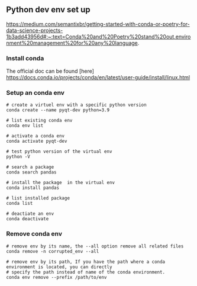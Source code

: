 ## Python dev env set up

https://medium.com/semantixbr/getting-started-with-conda-or-poetry-for-data-science-projects-1b3add43956d#:~:text=Conda%20and%20Poetry%20stand%20out,environment%20management%20for%20any%20language.

### Install conda

The official doc can be found [here]
https://docs.conda.io/projects/conda/en/latest/user-guide/install/linux.html

### Setup an conda env

```shell
# create a virtuel env with a specific python version
conda create --name pyqt-dev python=3.9

# list existing conda env
conda env list

# activate a conda env
conda activate pyqt-dev

# test python version of the virtual env
python -V

# search a package
conda search pandas

# install the package  in the virtual env
conda install pandas

# list installed package
conda list

# deactiate an env
conda deactivate
```

### Remove conda env

```shell
# remove env by its name, the --all option remove all related files
conda remove -n corrupted_env --all

# remove env by its path, If you have the path where a conda environment is located, you can directly 
# specify the path instead of name of the conda environment.
conda env remove --prefix /path/to/env
```
